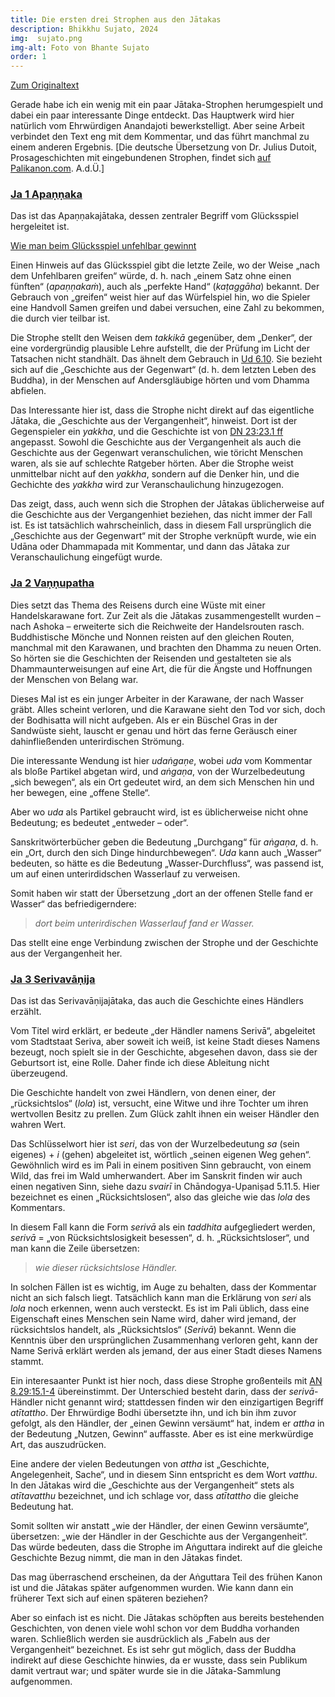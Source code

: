 ```yaml
---
title: Die ersten drei Strophen aus den Jātakas
description: Bhikkhu Sujato, 2024
img:  sujato.png
img-alt: Foto von Bhante Sujato
order: 1
---
```


[Zum Originaltext](https://discourse.suttacentral.net/t/the-first-three-jataka-verses/35681)

Gerade habe ich ein wenig mit ein paar Jātaka-Strophen herumgespielt und dabei ein paar interessante Dinge entdeckt. Das Hauptwerk wird hier natürlich vom Ehrwürdigen Anandajoti bewerkstelligt. Aber seine Arbeit verbindet den Text eng mit dem Kommentar, und das führt manchmal zu einem anderen Ergebnis. [Die deutsche Übersetzung von Dr. Julius Dutoit, Prosageschichten mit eingebundenen Strophen, findet sich [auf Palikanon.com](https://palikanon.com/khuddaka/jataka/j00.htm). A.d.Ü.]

### [Ja 1 Apaṇṇaka](#/sutta/ja1/de/sabbamitta)

Das ist das Apaṇṇakajātaka, dessen zentraler Begriff vom Glücksspiel hergeleitet ist.

[Wie man beim Glücksspiel unfehlbar gewinnt](#/wiki/buddhismuskunde/unfehlbar)

Einen Hinweis auf das Glücksspiel gibt die letzte Zeile, wo der Weise „nach dem Unfehlbaren greifen“ würde, d.  h. nach „einem Satz ohne einen fünften“ (*apaṇṇakaṁ*), auch als „perfekte Hand“ (*kaṭaggāha*) bekannt. Der Gebrauch von „greifen“ weist hier auf das Würfelspiel hin, wo die Spieler eine Handvoll Samen greifen und dabei versuchen, eine Zahl zu bekommen, die durch vier teilbar ist. 

Die Strophe stellt den Weisen dem *takkikā* gegenüber, dem „Denker“, der eine vordergründig plausible Lehre aufstellt, die der Prüfung im Licht der Tatsachen nicht standhält. Das ähnelt dem Gebrauch in [Ud 6.10](#/sutta/ud6.10/de/sabbamitta). Sie bezieht sich auf die „Geschichte aus der Gegenwart“ (d. h. dem letzten Leben des Buddha), in der Menschen auf Andersgläubige hörten und vom Dhamma abfielen. 

Das Interessante hier ist, dass die Strophe nicht direkt auf das eigentliche Jātaka, die „Geschichte aus der Vergangenheit“, hinweist. Dort ist der Gegenspieler ein *yakkha*, und die Geschichte ist von [DN 23:23.1 ff](#/sutta/dn23:23.1/de/sabbamitta) angepasst. Sowohl die Geschichte aus der Vergangenheit als auch die Geschichte aus der Gegenwart veranschulichen, wie töricht Menschen waren, als sie auf schlechte Ratgeber hörten. Aber die Strophe weist unmittelbar nicht auf den *yakkha*, sondern auf die Denker hin, und die Gechichte des *yakkha* wird zur Veranschaulichung hinzugezogen. 

Das zeigt, dass, auch wenn sich die Strophen der Jātakas üblicherweise auf die Geschichte aus der Vergangenhiet beziehen, das nicht immer der Fall ist. Es ist tatsächlich wahrscheinlich, dass in diesem Fall ursprünglich die „Geschichte aus der Gegenwart“ mit der Strophe verknüpft wurde, wie ein Udāna oder Dhammapada mit Kommentar, und dann das Jātaka zur Veranschaulichung eingefügt wurde. 

### [Ja 2 Vaṇṇupatha](#/sutta/ja2/de/sabbamitta)

Dies setzt das Thema des Reisens durch eine Wüste mit einer Handelskarawane fort. Zur Zeit als die Jātakas zusammengestellt wurden – nach Ashoka – erweiterte sich die Reichweite der Handelsrouten rasch. Buddhistische Mönche und Nonnen reisten auf den gleichen Routen, manchmal mit den Karawanen, und brachten den Dhamma zu neuen Orten. So hörten sie die Geschichten der Reisenden und gestalteten sie als Dhammaunterweisungen auf eine Art, die für die Ängste und Hoffnungen der Menschen von Belang war. 

Dieses Mal ist es ein junger Arbeiter in der Karawane, der nach Wasser gräbt. Alles scheint verloren, und die Karawane sieht den Tod vor sich, doch der Bodhisatta will nicht aufgeben. Als er ein Büschel Gras in der Sandwüste sieht, lauscht er genau und hört das ferne Geräusch einer dahinfließenden unterirdischen Strömung. 

Die interessante Wendung ist hier *udaṅgaṇe*, wobei *uda* vom Kommentar als bloße Partikel abgetan wird, und *aṅgaṇa*, von der Wurzelbedeutung „sich bewegen“, als ein Ort gedeutet wird, an dem sich Menschen hin und her bewegen, eine „offene Stelle“. 

Aber wo *uda* als Partikel gebraucht wird, ist es üblicherweise nicht ohne Bedeutung; es bedeutet „entweder – oder“. 

Sanskritwörterbücher geben die Bedeutung „Durchgang“ für *aṅgaṇa*, d. h. ein „Ort, durch den sich Dinge  hindurchbewegen“. *Uda* kann auch „Wasser“ bedeuten, so hätte es die Bedeutung „Wasser-Durchfluss“, was passend ist, um auf einen unterirdidschen Wasserlauf zu verweisen. 

Somit haben wir statt der Übersetzung „dort an der offenen Stelle fand er Wasser“ das befriedigerndere: 

>*dort beim unterirdischen Wasserlauf fand er Wasser.*

Das stellt eine enge Verbindung zwischen der Strophe und der Geschichte aus der Vergangenheit her. 

### [Ja 3 Serivavāṇija](#/sutta/ja3/de/sabbamitta)

Das ist das Serivavāṇijajātaka, das auch die Geschichte eines Händlers erzählt. 

Vom Titel wird erklärt, er bedeute „der Händler namens Serivā“, abgeleitet vom Stadtstaat Seriva, aber soweit ich weiß, ist keine Stadt dieses Namens bezeugt, noch spielt sie in der Geschichte, abgesehen davon, dass sie der Geburtsort ist, eine Rolle. Daher finde ich diese Ableitung nicht überzeugend. 

Die Geschichte handelt von zwei Händlern, von denen einer, der „rücksichtslos“ (*lola*) ist, versucht, eine Witwe und ihre Tochter um ihren wertvollen Besitz zu prellen. Zum Glück zahlt ihnen ein weiser Händler den wahren Wert. 

Das Schlüsselwort hier ist *seri*, das von der Wurzelbedeutung *sa* (sein eigenes) + *i* (gehen) abgeleitet ist, wörtlich „seinen eigenen Weg gehen“. Gewöhnlich wird es im Pali in einem positiven Sinn gebraucht, von einem Wild, das frei im Wald umherwandert. Aber im Sanskrit finden wir auch einen negativen Sinn, siehe dazu *svairī* in Chāndogya-Upaniṣad 5.11.5. Hier bezeichnet es einen „Rücksichtslosen“, also das gleiche wie das *lola* des Kommentars. 

In diesem Fall kann die Form *serivā* als ein *taddhita* aufgegliedert werden, *serivā* = „von Rücksichtslosigkeit besessen“, d. h. „Rücksichtsloser“, und man kann die Zeile übersetzen: 

>*wie dieser rücksichtslose Händler.*

In solchen Fällen ist es wichtig, im Auge zu behalten, dass der Kommentar nicht an sich falsch liegt. Tatsächlich kann man die Erklärung von *seri* als *lola* noch erkennen, wenn auch versteckt. Es ist im Pali üblich, dass eine Eigenschaft eines Menschen sein Name wird, daher wird jemand, der rücksichtslos handelt, als „Rücksichtslos“ (*Serivā*) bekannt. Wenn die Kenntnis über den ursprünglichen Zusammenhang verloren geht, kann der Name Serivā erklärt werden als jemand, der aus einer Stadt dieses Namens stammt. 

Ein interesaanter Punkt ist hier noch, dass diese Strophe großenteils mit [AN 8.29:15.1-4](#/sutta/an8.29:15.1/de/sabbamitta) übereinstimmt. Der Unterschied besteht darin, dass der *serivā*-Händler nicht genannt wird; stattdessen finden wir den einzigartigen Begriff *atītattho*. Der Ehrwürdige Bodhi übersetzte ihn, und ich bin ihm zuvor gefolgt, als den Händler, der „einen Gewinn versäumt“ hat, indem er *attha* in der Bedeutung „Nutzen, Gewinn“ auffasste. Aber es ist eine merkwürdige Art, das auszudrücken. 

Eine andere der vielen Bedeutungen von *attha* ist „Geschichte, Angelegenheit, Sache“, und in diesem Sinn entspricht es dem Wort *vatthu*. In den Jātakas wird die „Geschichte aus der Vergangenheit“ stets als *atītavatthu* bezeichnet, und ich schlage vor, dass *atītattho* die gleiche Bedeutung hat. 

Somit sollten wir anstatt „wie der Händler, der einen Gewinn versäumte“, übersetzen: „wie der Händler in der Geschichte aus der Vergangenheit“. Das würde bedeuten, dass die Strophe im Aṅguttara indirekt auf die gleiche Geschichte Bezug nimmt, die  man in den Jātakas findet. 

Das mag überraschend erscheinen, da der Aṅguttara Teil des frühen Kanon ist und die Jātakas später aufgenommen wurden. Wie kann dann ein früherer Text sich auf einen späteren beziehen? 

Aber so einfach ist es nicht. Die Jātakas schöpften aus bereits bestehenden Geschichten, von denen viele wohl schon vor dem Buddha vorhanden waren. Schließlich werden sie ausdrücklich als „Fabeln aus der Vergangenheit“ bezeichnet. Es ist sehr gut möglich, dass der Buddha indirekt auf diese Geschichte hinwies, da er wusste, dass sein Publikum damit vertraut war; und später wurde sie in die Jātaka-Sammlung aufgenommen. 